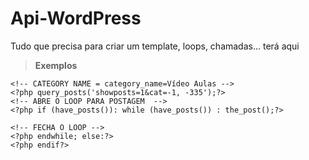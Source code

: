 Api-WordPress
=============

Tudo que precisa para criar um template, loops, chamadas... terá aqui


> **Exemplos**

```
<!-- CATEGORY NAME = category_name=Vídeo Aulas -->
<?php query_posts('showposts=1&cat=-1, -335');?>
<!-- ABRE O LOOP PARA POSTAGEM  -->
<?php if (have_posts()): while (have_posts()) : the_post();?>

<!-- FECHA O LOOP -->
<?php endwhile; else:?>
<?php endif?>
```
